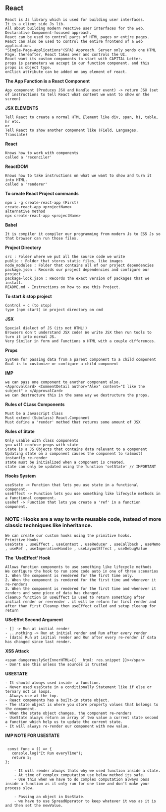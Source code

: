 ## React

    React is Js library which is used for building user interfaces.
    It is a client side Js lib.
    All about building modern reactive user interfaces for the web.
    Declarative Component-focused approach.
    React can be used to control parts of HTML pages or entire pages.
    React can also be used to control the entire frontend of a web application.
    "Single-Page-Applications"(SPA) Approach. Server only sends one HTML Page, thereafter, React takes over and controls the UI.
    React want its custom components to start with CAPITAL Letter.
    props is parameters we accept in our function component. and this props is object type.
    onClick attribute can be added on any element of react.

**The App Function is a React Component**

    App component (Produces JSX and Handle user event) -> return JSX (set of instructions to tell React what content we want to show on the screen)

**JSX ELEMENTS**

    Tell React to create a normal HTML Element like div, span, h1, table, hr etc.
    or
    Tell React to show another component like (Field, Languages, Translate)

**React**

    Knows how to work with components
    called a 'reconciler'

**ReactDOM**

    Knows how to take instructions on what we want to show and turn it into HTML.
    called a 'renderer'

**To create React Project commands**

    npm i -g create-react-app (First)
    create-react-app <projectName>
    alternative method
    npx create-react-app <projectName>

**Babel**

    It is compiler it compiler our programming from modern Js to ES5 Js so that browser can run those files.

**Project Directory**

    src : Folder where we put all the source code we write
    public : Folder that stores static files, like images
    node_modules : Folder that contains all of our project dependencies
    package.json : Records our project dependencies and configure our project
    package-lock.json : Records the exact version of packages that we install.
    README.md - Instructions on how to use this Project.

**To start & stop project**

    Control + c (to stop)
    type (npm start) in project directory on cmd

**JSX**

    Special dialect of JS (its not HTML!)
    Browsers don't understand JSX code! We write JSX then run tools to turn it into normal JS.
    Very Similar in form and Functions o HTML with a couple differences.

**Props**

    System for passing data from a parent component to a child component
    Goal is to customize or configure a child component

**IMP**

    we can pass one component to another component also.
    <ApprovalCard> <CommentDetail author="Alex" content="I like the subject" > </ApprovalCard>
    we can destructure this in the same way we destructure the props.

**Rules of CLass Components**

    Must be a Javascript Class
    Must extend (Subclass) React.Component
    Must define a 'render' method that returns some amount of JSX

**Rules of State**

    Only usable with class components
    you will confuse props with state
    State is a JS Objects that contains data relevant to a component
    Updating state on a component causes the component to (almost) instantly re-render
    state must be initialized when a component is created.
    state can only be updated using the function 'setState' // IMPORTANT

**Hooks System**

    useState -> Function that lets you use state in a functional component.
    useEffect -> Function lets you use something like lifecycle methods in a functional component.
    useRef -> Function that lets you create a 'ref' in a function component.


### NOTE : Hooks are a way to write reusable code, instead of more classic techniques like inheritance.

    We can create our custom hooks using the primitive hooks.
    Primitive Hooks
    useState , useEffect , useContext , useReducer , useCallback , useMemo , useRef , useImperativeHandle , useLayoutEffect , useDebugValue


**The 'UseEffect' Hook**

    Allows function components to use something like lifecycle methods
    We configure the hook to run some code auto in one of three scenarios
    1. When the component is rendered for the first time only.
    2. When the component is rendered for the first time and whenever it re-renders
    3. When the component is rendered for the first time and whenever it renders and some piece of data has changed.
    cleanup function in useEffect is used to return something after initial render or re=render . it will be return for first render and after than first Cleanup then useEffect called and setup cleanup for return

**USeEffct Second Argument**

    - [] -> Run at initial render
    - ...nothing -> Run at initial render and Run after every render
    - [data] Run at initial render and Run after every re-render if data has changed since last render.

**XSS Attack**

    <span dangerouslySetInnerHTML={{ __html: res.snippet }}></span>
    - Don't use this unless the sources is trusted



**USESTATE**

    - It should always used inside  a function.
    - Never used useState in a conditionally Statement like if else or ternary not in loops.
    - Always use at the top.
    - React components has a built-in state object. 
    - The state object is where you store property values that belongs to the component. 
    - When the state object changes, the component re-renders
    - UseState always return an array of two value a current state second a function which help us to update the current state.
    - It will always re-render our component with new value.


**IMP NOTE FOR USESTATE**

```

 const func = () => {
   console.log("It Run everyTime");
   return 5;
};

    - It will render always thats why we used function inside a state.
    - At time of complex computation use below method its safe.
    - Use this when we have to do complex computation always pass inside a function as it only run for one time and don't make your process slow.

    - Passing an object in UseState.
    - we have to use SpreadOperator to keep whatever it was as it is and then set the newValue.

```